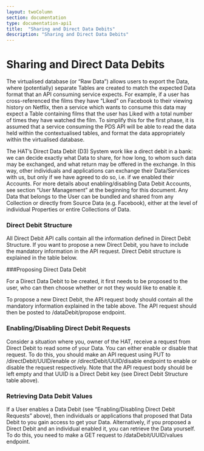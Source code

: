 ```yaml
---
layout: twoColumn
section: documentation
type: documentation-api1
title:  "Sharing and Direct Data Debits"
description: "Sharing and Direct Data Debits"
---
```


# Sharing and Direct Data Debits

The virtualised database (or “Raw Data”) allows users to export the Data, where (potentially) separate Tables are created to match the expected Data format that an API consuming service expects. For example, if a user has cross-referenced the films they have “Liked” on Facebook to their viewing history on Netflix, then a service which wants to consume this data may expect a Table containing films that the user has Liked with a total number of times they have watched the film. To simplify this for the first phase, it is assumed that a service consuming the PDS API will be able to read the data held within the contextualised tables, and format the data appropriately within the virtualised database.

The HAT’s Direct Data Debit (D3) System work like a direct debit in a bank: we can decide exactly what Data to share, for how long, to whom such data may be exchanged, and what return may be offered in the exchange. In this way, other individuals and applications can exchange their Data/Services with us, but only if we have agreed to do so, i.e. if we enabled their Accounts. For more details about enabling/disabling Data Debit Accounts, see section “User Management” at the beginning for this document. Any Data that belongs to the User can be bundled and shared from any Collection or directly from Source Data (e.g. Facebook), either at the level of individual Properties or entire Collections of Data.


### Direct Debit Structure

All Direct Debit API calls contain all the information defined in Direct Debit Structure. If you want to propose a new Direct Debit, you have to include the mandatory information in the API request. Direct Debit structure is explained in the table below.

###Proposing Direct Data Debit
   
For a Direct Data Debit to be created, it first needs to be proposed to the user, who can then choose whether or not they would like to enable it.
   
To propose a new Direct Debit, the API request body should contain all the mandatory information explained in the table above. The API request should then be posted to /dataDebit/propose endpoint.

### Enabling/Disabling Direct Debit Requests
    
Consider a situation where you, owner of the HAT, receive a request from Direct Debit to read some of your Data. You can either enable or disable that request. To do this, you should make an API request using PUT to /directDebit/UUID/enable or /directDebit/UUID/disable endpoint to enable or disable the request respectively. Note that the API request body should be left empty and that UUID is a Direct Debit key (see Direct Debit Structure table above).

### Retrieving Data Debit Values

If a User enables a Data Debit (see “Enabling/Disabling Direct Debit Requests” above), then individuals or applications that proposed that Data Debit to you gain access to get your Data. Alternatively, if you proposed a Direct Debit and an individual enabled it, you can retrieve the Data yourself. To do this, you need to make a GET request to /dataDebit/UUID/values endpoint.
